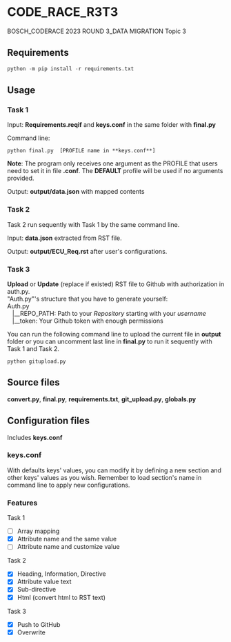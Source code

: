 # **CODE_RACE_R3T3**

BOSCH_CODERACE 2023 ROUND 3_DATA MIGRATION Topic 3

## Requirements

```python
python -m pip install -r requirements.txt
```

## **Usage**

### **Task 1**

Input: **Requirements.reqif** and **keys.conf** in the same folder with **final.py**

Command line:

```shell
python final.py  [PROFILE name in **keys.conf**] 
```

**Note**: The program only receives one argument as the PROFILE that users need to set it in file **.conf**. The **DEFAULT** profile will be used if no arguments provided.

Output: **output/data.json** with mapped contents

### **Task 2**

Task 2 run sequently with Task 1 by the same command line.

Input: **data.json** extracted from RST file.

Output:  **output/ECU_Req.rst** after user's configurations.

### **Task 3**

**Upload** or **Update** (replace if existed) RST file to Github with authorization in auth.py.\
"Auth.py"'s structure that you have to generate yourself:\
Auth.py\
&nbsp;&nbsp;   |__REPO_PATH: Path to your *Repository* starting with your *username*\
&nbsp;&nbsp;   |__token: Your Github token with enough permissions

You can run the following command line to upload the current file in **output** folder or you can uncomment last line in **final.py** to run it sequently with Task 1 and Task 2.

```shell
python gitupload.py
```

## **Source files**

 **convert.py**, **final.py**, **requirements.txt**, **git_upload.py**, **globals.py**

## **Configuration files**

Includes **keys.conf**

### **keys.conf**

With defaults keys' values, you can modify it by defining a new section and other keys' values as you wish. Remember to load section's name in command line to apply new configurations.

### **Features**

Task 1

- [ ] Array mapping
- [x] Attribute name and the same value
- [ ] Attribute name and customize value

Task 2

- [x] Heading, Information, Directive
- [x] Attribute value text
- [x] Sub-directive
- [x] Html (convert html to RST text)

Task 3

- [x] Push to GitHub
- [x] Overwrite
